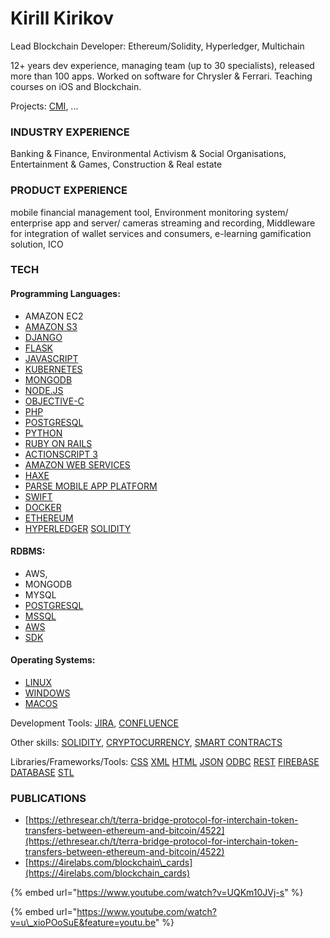 # Kirill Kirikov

Lead Blockchain Developer: Ethereum/Solidity, Hyperledger, Multichain

12+ years dev experience, managing team \(up to 30 specialists\), released more than 100 apps. Worked on software for Chrysler & Ferrari. Teaching courses on iOS and Blockchain.

Projects: [CMI](../../services/portfolio/cmi.md), ...

### INDUSTRY EXPERIENCE

Banking & Finance, Environmental Activism & Social Organisations, Entertainment & Games, Construction & Real estate

### PRODUCT EXPERIENCE

mobile financial management tool, Environment monitoring system/ enterprise app and server/ cameras streaming and recording, Middleware for integration of wallet services and consumers, e-learning gamification solution, ICO

### TECH

#### Programming Languages:

* AMAZON EC2
* [AMAZON S3](https://cryptohire.io/results/amazon-s3)
* [DJANGO](https://cryptohire.io/results/django)
* [FLASK](https://cryptohire.io/results/flask)
* [JAVASCRIPT](https://cryptohire.io/results/javascript)
* [KUBERNETES](https://cryptohire.io/results/kubernetes-experts)
* [MONGODB](https://cryptohire.io/results/mongodb)
* [NODE.JS](https://cryptohire.io/results/nodejs)
* [OBJECTIVE-C](https://cryptohire.io/results/objective-c)
* [PHP](https://cryptohire.io/results/php)
* [POSTGRESQL](https://cryptohire.io/results/postgresql)
* [PYTHON](https://cryptohire.io/results/python)
* [RUBY ON RAILS](https://cryptohire.io/results/ruby-on-rails)
* [ACTIONSCRIPT 3](https://cryptohire.io/results/actionscript-3)
* [AMAZON WEB SERVICES](https://cryptohire.io/results/amazon-web-services)
* [HAXE](https://cryptohire.io/results/haxe)
* [PARSE MOBILE APP PLATFORM](https://cryptohire.io/results/parse-mobile-app-platform)
* [SWIFT](https://cryptohire.io/results/swift)
* [DOCKER](https://cryptohire.io/results/docker)
* [ETHEREUM](https://cryptohire.io/results/ethereum)
* [HYPERLEDGER](https://cryptohire.io/results/hyperledger) [SOLIDITY](https://cryptohire.io/results/solidity)

#### RDBMS:

* AWS,
* MONGODB
* MYSQL
* [POSTGRESQL](https://cryptohire.io/results/postgresql) 
* [MSSQL](https://cryptohire.io/results/mssql)
* [AWS](https://cryptohire.io/results/aws-sdk)
* [SDK](https://cryptohire.io/results/aws-sdk)

#### Operating Systems:

* [LINUX](https://cryptohire.io/results/linux)
* [WINDOWS](https://cryptohire.io/results/windows)
* [MACOS](https://cryptohire.io/results/macos)

Development Tools: [JIRA](https://cryptohire.io/results/jira), [CONFLUENCE](https://cryptohire.io/results/confluence)

Other skills: [SOLIDITY](https://cryptohire.io/results/solidity), [CRYPTOCURRENCY](https://cryptohire.io/results/cryptocurrency), [SMART CONTRACTS](https://cryptohire.io/results/smart-contracts)

Libraries/Frameworks/Tools: [CSS](https://cryptohire.io/results/css) [XML](https://cryptohire.io/results/xml) [HTML](https://cryptohire.io/results/html) [JSON](https://cryptohire.io/results/json) [ODBC](https://cryptohire.io/results/odbc) [REST](https://cryptohire.io/results/rest) [FIREBASE DATABASE](https://cryptohire.io/results/firebase-database) [STL](https://cryptohire.io/results/stl)

### PUBLICATIONS

* [https://ethresear.ch/t/terra-bridge-protocol-for-interchain-token-transfers-between-ethereum-and-bitcoin/4522](https://ethresear.ch/t/terra-bridge-protocol-for-interchain-token-transfers-between-ethereum-and-bitcoin/4522)
* [https://4irelabs.com/blockchain\_cards](https://4irelabs.com/blockchain_cards)

{% embed url="https://www.youtube.com/watch?v=UQKm10JVj-s" %}

{% embed url="https://www.youtube.com/watch?v=u\_xioPOoSuE&feature=youtu.be" %}

